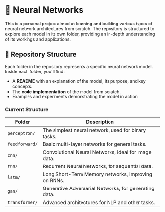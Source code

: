# 🌟 Neural Networks

This is a personal project aimed at learning and building various types of neural network architectures from scratch. The repository is structured to explore each model in its own folder, providing an in-depth understanding of its workings and applications.

## 📂 Repository Structure

Each folder in the repository represents a specific neural network model. Inside each folder, you'll find:
- A **README** with an explanation of the model, its purpose, and key concepts.
- The **code implementation** of the model from scratch.
- Examples and experiments demonstrating the model in action.

### Current Structure

| Folder        | Description                                           |
|---------------|-------------------------------------------------------|
| `perceptron/` | The simplest neural network, used for binary tasks.   |
| `feedforward/`| Basic multi-layer networks for general tasks.         |
| `cnn/`        | Convolutional Neural Networks, ideal for image data.  |
| `rnn/`        | Recurrent Neural Networks, for sequential data.       |
| `lstm/`       | Long Short-Term Memory networks, improving on RNNs.   |
| `gan/`        | Generative Adversarial Networks, for generating data. |
| `transformer/`| Advanced architectures for NLP and other tasks.       |
